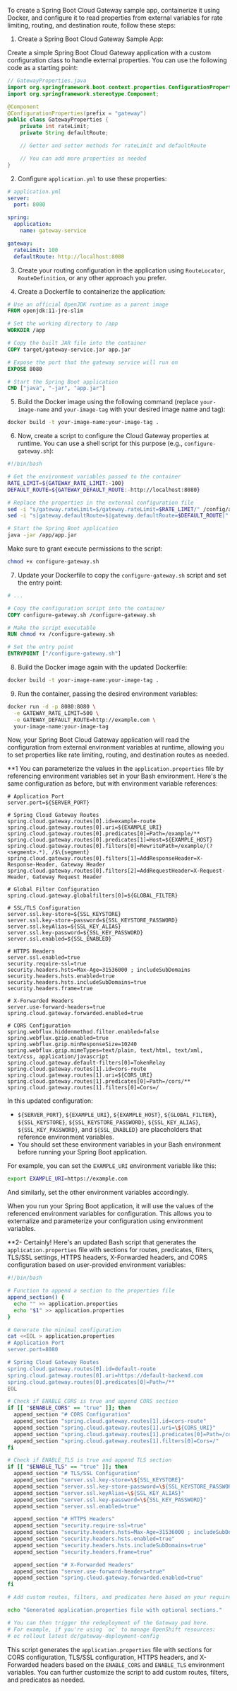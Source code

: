 To create a Spring Boot Cloud Gateway sample app, containerize it using Docker, and configure it to read properties from external variables for rate limiting, routing, and destination route, follow these steps:

1. Create a Spring Boot Cloud Gateway Sample App:

Create a simple Spring Boot Cloud Gateway application with a custom configuration class to handle external properties. You can use the following code as a starting point:

```java
// GatewayProperties.java
import org.springframework.boot.context.properties.ConfigurationProperties;
import org.springframework.stereotype.Component;

@Component
@ConfigurationProperties(prefix = "gateway")
public class GatewayProperties {
    private int rateLimit;
    private String defaultRoute;

    // Getter and setter methods for rateLimit and defaultRoute

    // You can add more properties as needed
}
```

2. Configure `application.yml` to use these properties:

```yaml
# application.yml
server:
  port: 8080

spring:
  application:
    name: gateway-service

gateway:
  rateLimit: 100
  defaultRoute: http://localhost:8080
```

3. Create your routing configuration in the application using `RouteLocator`, `RouteDefinition`, or any other approach you prefer.

4. Create a Dockerfile to containerize the application:

```Dockerfile
# Use an official OpenJDK runtime as a parent image
FROM openjdk:11-jre-slim

# Set the working directory to /app
WORKDIR /app

# Copy the built JAR file into the container
COPY target/gateway-service.jar app.jar

# Expose the port that the gateway service will run on
EXPOSE 8080

# Start the Spring Boot application
CMD ["java", "-jar", "app.jar"]
```

5. Build the Docker image using the following command (replace `your-image-name` and `your-image-tag` with your desired image name and tag):

```bash
docker build -t your-image-name:your-image-tag .
```

6. Now, create a script to configure the Cloud Gateway properties at runtime. You can use a shell script for this purpose (e.g., `configure-gateway.sh`):

```bash
#!/bin/bash

# Get the environment variables passed to the container
RATE_LIMIT=${GATEWAY_RATE_LIMIT:-100}
DEFAULT_ROUTE=${GATEWAY_DEFAULT_ROUTE:-http://localhost:8080}

# Replace the properties in the external configuration file
sed -i "s/gateway.rateLimit=$/gateway.rateLimit=$RATE_LIMIT/" /config/application.yml
sed -i "s|gateway.defaultRoute=$|gateway.defaultRoute=$DEFAULT_ROUTE|" /config/application.yml

# Start the Spring Boot application
java -jar /app/app.jar
```

Make sure to grant execute permissions to the script:

```bash
chmod +x configure-gateway.sh
```

7. Update your Dockerfile to copy the `configure-gateway.sh` script and set the entry point:

```Dockerfile
# ...

# Copy the configuration script into the container
COPY configure-gateway.sh /configure-gateway.sh

# Make the script executable
RUN chmod +x /configure-gateway.sh

# Set the entry point
ENTRYPOINT ["/configure-gateway.sh"]
```

8. Build the Docker image again with the updated Dockerfile:

```bash
docker build -t your-image-name:your-image-tag .
```

9. Run the container, passing the desired environment variables:

```bash
docker run -d -p 8080:8080 \
  -e GATEWAY_RATE_LIMIT=500 \
  -e GATEWAY_DEFAULT_ROUTE=http://example.com \
  your-image-name:your-image-tag
```

Now, your Spring Boot Cloud Gateway application will read the configuration from external environment variables at runtime, allowing you to set properties like rate limiting, routing, and destination routes as needed.

\*\*1
You can parameterize the values in the `application.properties` file by referencing environment variables set in your Bash environment. Here's the same configuration as before, but with environment variable references:

```properties
# Application Port
server.port=${SERVER_PORT}

# Spring Cloud Gateway Routes
spring.cloud.gateway.routes[0].id=example-route
spring.cloud.gateway.routes[0].uri=${EXAMPLE_URI}
spring.cloud.gateway.routes[0].predicates[0]=Path=/example/**
spring.cloud.gateway.routes[0].predicates[1]=Host=${EXAMPLE_HOST}
spring.cloud.gateway.routes[0].filters[0]=RewritePath=/example/(?<segment>.*), /$\{segment}
spring.cloud.gateway.routes[0].filters[1]=AddResponseHeader=X-Response-Header, Gateway Header
spring.cloud.gateway.routes[0].filters[2]=AddRequestHeader=X-Request-Header, Gateway Request Header

# Global Filter Configuration
spring.cloud.gateway.globalfilters[0]=${GLOBAL_FILTER}

# SSL/TLS Configuration
server.ssl.key-store=${SSL_KEYSTORE}
server.ssl.key-store-password=${SSL_KEYSTORE_PASSWORD}
server.ssl.keyAlias=${SSL_KEY_ALIAS}
server.ssl.key-password=${SSL_KEY_PASSWORD}
server.ssl.enabled=${SSL_ENABLED}

# HTTPS Headers
server.ssl.enabled=true
security.require-ssl=true
security.headers.hsts=Max-Age=31536000 ; includeSubDomains
security.headers.hsts.enabled=true
security.headers.hsts.includeSubDomains=true
security.headers.frame=true

# X-Forwarded Headers
server.use-forward-headers=true
spring.cloud.gateway.forwarded.enabled=true

# CORS Configuration
spring.webflux.hiddenmethod.filter.enabled=false
spring.webflux.gzip.enabled=true
spring.webflux.gzip.minResponseSize=10240
spring.webflux.gzip.mimeTypes=text/plain, text/html, text/xml, text/css, application/javascript
spring.cloud.gateway.default-filters[0]=TokenRelay
spring.cloud.gateway.routes[1].id=cors-route
spring.cloud.gateway.routes[1].uri=${CORS_URI}
spring.cloud.gateway.routes[1].predicates[0]=Path=/cors/**
spring.cloud.gateway.routes[1].filters[0]=Cors=/
```

In this updated configuration:

- `${SERVER_PORT}`, `${EXAMPLE_URI}`, `${EXAMPLE_HOST}`, `${GLOBAL_FILTER}`, `${SSL_KEYSTORE}`, `${SSL_KEYSTORE_PASSWORD}`, `${SSL_KEY_ALIAS}`, `${SSL_KEY_PASSWORD}`, and `${SSL_ENABLED}` are placeholders that reference environment variables.
- You should set these environment variables in your Bash environment before running your Spring Boot application.

For example, you can set the `EXAMPLE_URI` environment variable like this:

```bash
export EXAMPLE_URI=https://example.com
```

And similarly, set the other environment variables accordingly.

When you run your Spring Boot application, it will use the values of the referenced environment variables for configuration. This allows you to externalize and parameterize your configuration using environment variables.

\*\*2- Certainly! Here's an updated Bash script that generates the `application.properties` file with sections for routes, predicates, filters, TLS/SSL settings, HTTPS headers, X-Forwarded headers, and CORS configuration based on user-provided environment variables:

```bash
#!/bin/bash

# Function to append a section to the properties file
append_section() {
  echo "" >> application.properties
  echo "$1" >> application.properties
}

# Generate the minimal configuration
cat <<EOL > application.properties
# Application Port
server.port=8080

# Spring Cloud Gateway Routes
spring.cloud.gateway.routes[0].id=default-route
spring.cloud.gateway.routes[0].uri=https://default-backend.com
spring.cloud.gateway.routes[0].predicates[0]=Path=/**
EOL

# Check if ENABLE_CORS is true and append CORS section
if [[ "$ENABLE_CORS" == "true" ]]; then
  append_section "# CORS Configuration"
  append_section "spring.cloud.gateway.routes[1].id=cors-route"
  append_section "spring.cloud.gateway.routes[1].uri=\${CORS_URI}"
  append_section "spring.cloud.gateway.routes[1].predicates[0]=Path=/cors/**"
  append_section "spring.cloud.gateway.routes[1].filters[0]=Cors=/"
fi

# Check if ENABLE_TLS is true and append TLS section
if [[ "$ENABLE_TLS" == "true" ]]; then
  append_section "# TLS/SSL Configuration"
  append_section "server.ssl.key-store=\${SSL_KEYSTORE}"
  append_section "server.ssl.key-store-password=\${SSL_KEYSTORE_PASSWORD}"
  append_section "server.ssl.keyAlias=\${SSL_KEY_ALIAS}"
  append_section "server.ssl.key-password=\${SSL_KEY_PASSWORD}"
  append_section "server.ssl.enabled=true"

  append_section "# HTTPS Headers"
  append_section "security.require-ssl=true"
  append_section "security.headers.hsts=Max-Age=31536000 ; includeSubDomains"
  append_section "security.headers.hsts.enabled=true"
  append_section "security.headers.hsts.includeSubDomains=true"
  append_section "security.headers.frame=true"

  append_section "# X-Forwarded Headers"
  append_section "server.use-forward-headers=true"
  append_section "spring.cloud.gateway.forwarded.enabled=true"
fi

# Add custom routes, filters, and predicates here based on your requirements

echo "Generated application.properties file with optional sections."

# You can then trigger the redeployment of the Gateway pod here.
# For example, if you're using `oc` to manage OpenShift resources:
# oc rollout latest dc/gateway-deployment-config
```

This script generates the `application.properties` file with sections for CORS configuration, TLS/SSL configuration, HTTPS headers, and X-Forwarded headers based on the `ENABLE_CORS` and `ENABLE_TLS` environment variables. You can further customize the script to add custom routes, filters, and predicates as needed.
